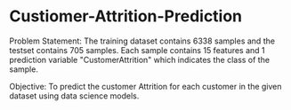 # Custiomer-Attrition-Prediction

Problem Statement:
The training dataset contains 6338 samples and the testset contains 705 samples. Each sample contains 15 features and 1 prediction variable "CustomerAttrition" which indicates the class of the sample.

Objective:
To predict the customer Attrition for each customer in the given dataset using data science models.

